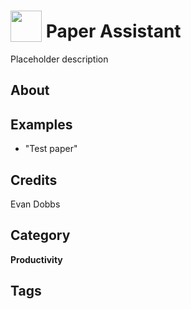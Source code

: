 # <img src="https://raw.githack.com/FortAwesome/Font-Awesome/master/svgs/solid/robot.svg" card_color="#22A7F0" width="50" height="50" style="vertical-align:bottom"/> Paper Assistant
Placeholder description

## About


## Examples
* "Test paper"

## Credits
Evan Dobbs

## Category
**Productivity**

## Tags

